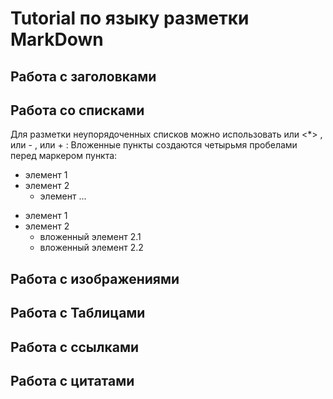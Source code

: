 # Tutorial по языку разметки MarkDown

## Работа с заголовками

## Работа со списками

Для разметки неупорядоченных списков можно использовать или
<*> , или - , или + :
Вложенные пункты создаются четырьмя пробелами перед маркером
пункта:
+ элемент 1
+ элемент 2
    * элемент ...
- элемент 1
- элемент 2
    - вложенный элемент 2.1
    - вложенный элемент 2.2

## Работа с изображениями

## Работа с Таблицами

## Работа с ссылками

## Работа с цитатами
